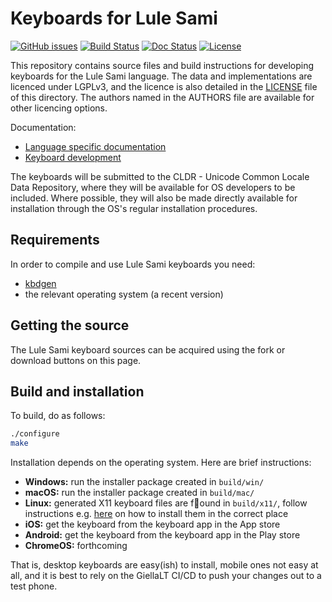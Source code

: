 # Keyboards for Lule Sami

[![GitHub issues](https://img.shields.io/github/issues-raw/giellalt/keyboard-smj)](https://github.com/giellalt/keyboard-smj/issues)
[![Build Status](https://github.com/giellalt/keyboard-smj/workflows/Build%20Keyboards/badge.svg)](https://github.com/giellalt/keyboard-smj/actions)
[![Doc Status](https://github.com/giellalt/keyboard-smj/workflows/Build%20Docs/badge.svg)](https://github.com/giellalt/keyboard-smj/actions)
[![License](https://img.shields.io/github/license/giellalt/keyboard-smj)](https://github.com/giellalt/keyboard-smj/blob/main/LICENSE)

This repository contains source files and build instructions for
developing keyboards for the Lule Sami language. The data and
implementations are licenced under LGPLv3, and the licence is
also detailed in the [LICENSE](LICENSE) file of this directory. The authors named
in the AUTHORS file are available for other licencing options.

Documentation:

- [Language specific documentation](https://giellalt.github.io/keyboard-smj)
- [Keyboard development](https://giellalt.github.io/keyboards/Overview.html)

The keyboards will be submitted to the CLDR - Unicode Common Locale Data
Repository, where they will be available for OS developers to be
included. Where possible, they will also be made directly available for
installation through the OS's regular installation procedures.

## Requirements

In order to compile and use Lule Sami keyboards you need:

- [kbdgen](https://github.com/divvun/kbdgen)
- the relevant operating system (a recent version)

## Getting the source

The Lule Sami keyboard sources can be acquired using the fork or download
buttons on this page.

## Build and installation

To build, do as follows:

```sh
./configure
make
```

Installation depends on the operating system. Here are brief instructions:

- __Windows:__ run the installer package created in `build/win/`
- __macOS:__ run the installer package created in `build/mac/`
- __Linux:__ generated X11 keyboard files are found in `build/x11/`, follow
  instructions e.g.
  [here](https://paulguerin.medium.com/install-an-additional-keyboard-layout-on-x11-58e53aaef1e4)
  on how to install them in the correct place
- __iOS:__ get the keyboard from the keyboard app in the App store
- __Android:__ get the keyboard from the keyboard app in the Play store
- __ChromeOS:__ forthcoming

That is, desktop keyboards are easy(ish) to install, mobile ones not easy at all,
and it is best to rely on the GiellaLT CI/CD to push your changes out to a test phone.
